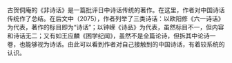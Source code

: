 古贺侗庵的《非诗话》是一篇批评日中诗话传统的著作。在这里，作者对中国诗话传统作了总结。在后文中（2075），作者列举了三类诗话：以欧阳修《六一诗话》为代表，著作的标目即为“诗话”；以钟嵘《诗品》为代表，虽然标目不一，但内容和诗话无二；又有如王应麟《困学纪闻》，虽然不是全篇论诗，但拆其中论诗一卷，也能够视为诗话。由此可以看到作者对自己接触到的中国诗话，有着较系统的认识。